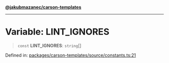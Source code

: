 [**@jakubmazanec/carson-templates**](../README.md)

---

# Variable: LINT_IGNORES

> `const` **LINT_IGNORES**: `string`[]

Defined in:
[packages/carson-templates/source/constants.ts:21](https://github.com/jakubmazanec/tools/blob/40ba1fb8bbde716fbe797d7886fffe14521e098a/packages/carson-templates/source/constants.ts#L21)
